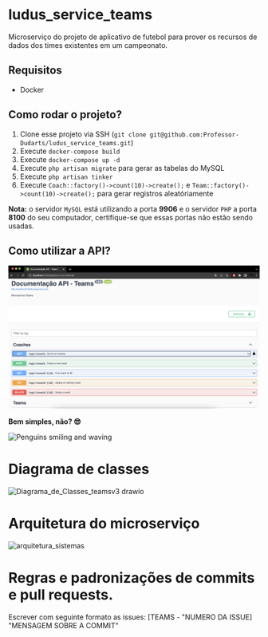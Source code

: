 # ludus_service_teams
Microserviço do projeto de aplicativo de futebol para prover os recursos de dados dos times existentes em um campeonato.

## Requisitos
- Docker

## Como rodar o projeto?
1. Clone esse projeto via SSH (`git clone git@github.com:Professor-Dudarts/ludus_service_teams.git`)
2. Execute `docker-compose build`
3. Execute `docker-compose up -d`
4. Execute `php artisan migrate` para gerar as tabelas do MySQL
5. Execute `php artisan tinker`
6. Execute `Coach::factory()->count(10)->create();` e `Team::factory()->count(10)->create();` para gerar registros aleatóriamente

**Nota:** o servidor `MySQL` está utilizando a porta **9906** e o servidor `PHP` a porta **8100** do seu computador, certifique-se que essas portas não estão sendo usadas.

## Como utilizar a API?
![Print da tela inicial](api_documentation.png)

**Bem simples, não? 😎**

![Penguins smiling and waving](https://66.media.tumblr.com/tumblr_m374kvEJei1rqfhi2o1_500.gif)

# Diagrama de classes
![Diagrama_de_Classes_teamsv3 drawio](https://user-images.githubusercontent.com/61196859/226204779-c92cc5c1-a8a1-49c9-9b52-7859de752c4b.png)

# Arquitetura do microserviço
![arquitetura_sistemas](https://user-images.githubusercontent.com/61196859/226135067-0f72d6a9-1595-4f04-947f-6fa046b66ea6.png)

# Regras e padronizações de commits e pull requests.
Escrever com seguinte formato as issues: [TEAMS - "NUMERO DA ISSUE] "MENSAGEM SOBRE A COMMIT"

